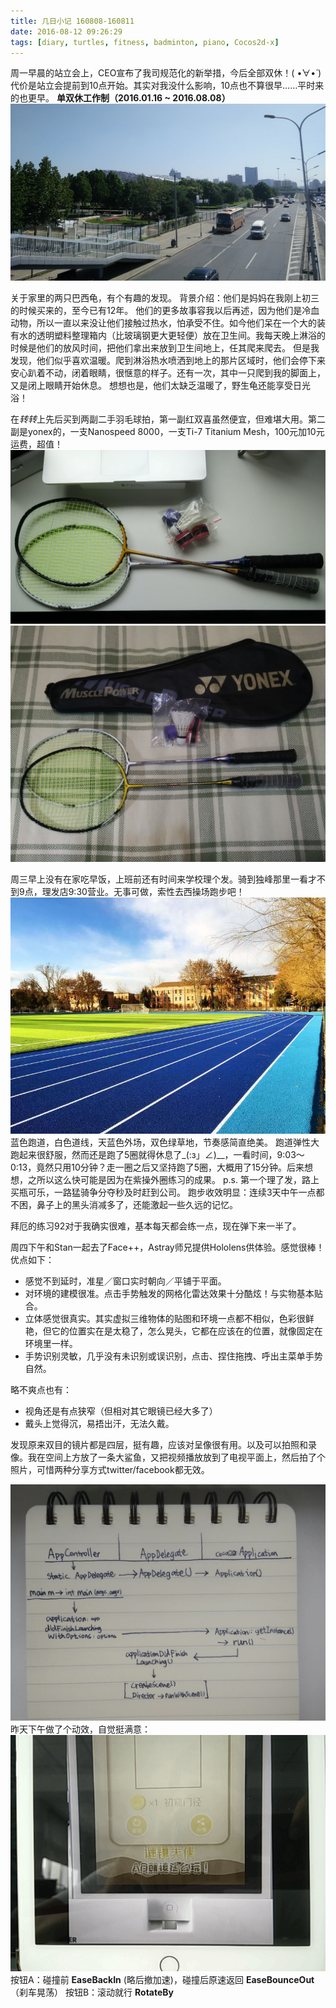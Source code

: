 ```yaml
---
title: 几日小记 160808-160811
date: 2016-08-12 09:26:29
tags: [diary, turtles, fitness, badminton, piano, Cocos2d-x]
---
```

周一早晨的站立会上，CEO宣布了我司规范化的新举措，今后全部双休！( •̀∀•́ )
代价是站立会提前到10点开始。其实对我没什么影响，10点也不算很早……平时来的也更早。
__单双休工作制（2016.01.16 ~ 2016.08.08）__
![周一晨摄于盘古大厦旁过街天桥](https://raw.githubusercontent.com/veslam/blog/master/res/20160812_01_Diary.jpg)

关于家里的两只巴西龟，有个有趣的发现。
背景介绍：他们是妈妈在我刚上初三的时候买来的，至今已有12年。
他们的更多故事容我以后再述，因为他们是冷血动物，所以一直以来没让他们接触过热水，怕承受不住。如今他们呆在一个大的装有水的透明塑料整理箱内（比玻璃钢更大更轻便）放在卫生间。我每天晚上淋浴的时候是他们的放风时间，把他们拿出来放到卫生间地上，任其爬来爬去。
但是我发现，他们似乎喜欢温暖。爬到淋浴热水喷洒到地上的那片区域时，他们会停下来安心趴着不动，闭着眼睛，很惬意的样子。还有一次，其中一只爬到我的脚面上，又是闭上眼睛开始休息。
想想也是，他们太缺乏温暖了，野生龟还能享受日光浴！

在*转转*上先后买到两副二手羽毛球拍，第一副红双喜虽然便宜，但难堪大用。第二副是yonex的，一支Nanospeed 8000，一支Ti-7 Titanium Mesh，100元加10元运费，超值！
![❤️❤️❤️](https://raw.githubusercontent.com/veslam/blog/master/res/20160812_02_Diary.jpg)
![❤️❤️❤️](https://raw.githubusercontent.com/veslam/blog/master/res/20160812_03_Diary.jpg)

周三早上没有在家吃早饭，上班前还有时间来学校理个发。骑到独峰那里一看才不到9点，理发店9:30营业。无事可做，索性去西操场跑步吧！
![同学拍摄的西操场](https://raw.githubusercontent.com/veslam/blog/master/res/20160812_04_Diary.jpg)
蓝色跑道，白色道线，天蓝色外场，双色绿草地，节奏感简直绝美。
跑道弹性大跑起来很舒服，然而还是跑了5圈就得休息了_(:з」∠)__，一看时间，9:03～0:13，竟然只用10分钟？走一圈之后又坚持跑了5圈，大概用了15分钟。后来想想，之所以这么快可能是因为在紫操外圈练习的成果。
p.s. 第一个理了发，路上买瓶可乐，一路猛骑争分夺秒及时赶到公司。
跑步收效明显：连续3天中午一点都不困，鼻子上的黑头消减多了，还能激起一些久远的记忆。

拜厄的练习92对于我确实很难，基本每天都会练一点，现在弹下来一半了。

周四下午和Stan一起去了Face++，Astray师兄提供Hololens供体验。感觉很棒！优点如下：
+ 感觉不到延时，准星／窗口实时朝向／平铺于平面。
+ 对环境的建模很准。点击手势触发的网格化雷达效果十分酷炫！与实物基本贴合。
+ 立体感觉很真实。其实虚拟三维物体的贴图和环境一点都不相似，色彩很鲜艳，但它的位置实在是太稳了，怎么晃头，它都在应该在的位置，就像固定在环境里一样。
+ 手势识别灵敏，几乎没有未识别或误识别，点击、捏住拖拽、呼出主菜单手势自然。

略不爽点也有：
+ 视角还是有点狭窄（但相对其它眼镜已经大多了）
+ 戴头上觉得沉，易捂出汗，无法久戴。

发现原来双目的镜片都是四层，挺有趣，应该对呈像很有用。以及可以拍照和录像。我在空间上方放了一条大鲨鱼，又把视频播放放到了电视平面上，然后拍了个照片，可惜两种分享方式twitter/facebook都无效。

![cocos启动](https://raw.githubusercontent.com/veslam/blog/master/res/20160812_05_Diary.jpg)
昨天下午做了个动效，自觉挺满意：
![一个按钮撞跑另一个](https://raw.githubusercontent.com/veslam/blog/master/res/20160812_06_Diary.gif)
按钮A：碰撞前 **EaseBackIn** (略后撤加速)，碰撞后原速返回 **EaseBounceOut** （刹车晃荡）
按钮B：滚动就行 **RotateBy**